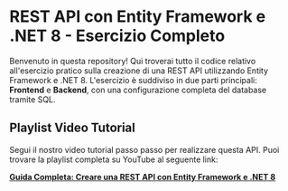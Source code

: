 # REST API con Entity Framework e .NET 8 - Esercizio Completo

Benvenuto in questa repository! Qui troverai tutto il codice relativo all'esercizio pratico sulla creazione di una REST API utilizzando Entity Framework e .NET 8. L'esercizio è suddiviso in due parti principali: **Frontend** e **Backend**, con una configurazione completa del database tramite SQL.

## Playlist Video Tutorial

Segui il nostro video tutorial passo passo per realizzare questa API. Puoi trovare la playlist completa su YouTube al seguente link:

[**Guida Completa: Creare una REST API con Entity Framework e .NET 8**](https://www.youtube.com/playlist?list=PLoZNHBEyxFQG4-yLQHxXy6iXwb67aJ1H_)